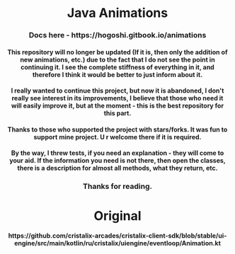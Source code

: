 <h1 align="center">Java Animations</h1>
<h3 align="center">Docs here - https://hogoshi.gitbook.io/animations</h3>

<h4 align="center">This repository will no longer be updated (If it is, then only the addition of new animations, etc.) due to the fact that I do not see the point in continuing it. I see the complete stiffness of everything in it, and therefore I think it would be better to just inform about it.</h4>

<h4 align="center">I really wanted to continue this project, but now it is abandoned, I don't really see interest in its improvements, I believe that those who need it will easily improve it, but at the moment - this is the best repository for this part.</h4>
<h4 align="center">Thanks to those who supported the project with stars/forks. It was fun to support mine project. U r welcome there if it is required.</h4>
<h4 align="center">By the way, I threw tests, if you need an explanation - they will come to your aid. If the information you need is not there, then open the classes, there is a description for almost all methods, what they return, etc.</h4>
<h3 align="center">Thanks for reading.</h3>

<h1 align="center">Original</h1>
<h4 align="center">https://github.com/cristalix-arcades/cristalix-client-sdk/blob/stable/ui-engine/src/main/kotlin/ru/cristalix/uiengine/eventloop/Animation.kt</h4>
